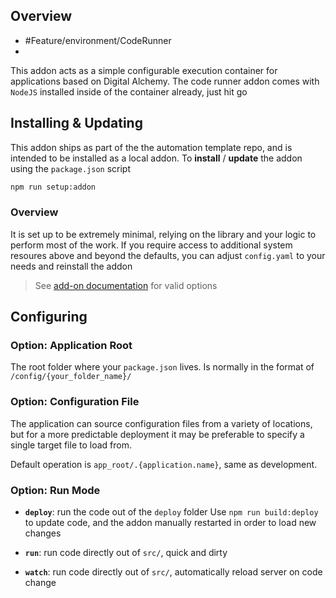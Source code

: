 ## Overview

- #Feature/environment/CodeRunner
- 

This addon acts as a simple configurable execution container for applications based on Digital Alchemy. The code runner addon comes with `NodeJS` installed inside of the container already, just hit go

## Installing & Updating

This addon ships as part of the the automation template repo, and is intended to be installed as a local addon. To **install** / **update** the addon using the `package.json` script
```bash
npm run setup:addon
```
### Overview

It is set up to be extremely minimal, relying on the library and your logic to perform most of the work. If you require access to additional system resoures above and beyond the defaults, you can adjust `config.yaml` to your needs and reinstall the addon

> See [add-on documentation](https://developers.home-assistant.io/docs/add-ons/configuration#optional-configuration-options) for valid options

## Configuring

### Option: Application Root

The root folder where your `package.json` lives. Is normally in the format of `/config/{your_folder_name}/`
### Option: Configuration File

The application can source configuration files from a variety of locations, but for a more predictable deployment it may be preferable to specify a single target file to load from.

Default operation is `app_root/.{application.name}`, same as development.
### Option: Run Mode

- **`deploy`**: run the code out of the `deploy` folder
Use `npm run build:deploy` to update code, and the addon manually restarted in order to load new changes

- **`run`**: run code directly out of `src/`, quick and dirty

- **`watch`**: run code directly out of `src/`, automatically reload server on code change
